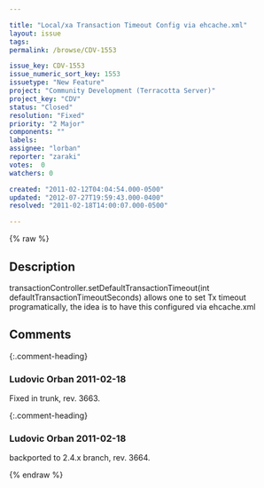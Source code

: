 ```yaml
---

title: "Local/xa Transaction Timeout Config via ehcache.xml"
layout: issue
tags: 
permalink: /browse/CDV-1553

issue_key: CDV-1553
issue_numeric_sort_key: 1553
issuetype: "New Feature"
project: "Community Development (Terracotta Server)"
project_key: "CDV"
status: "Closed"
resolution: "Fixed"
priority: "2 Major"
components: ""
labels: 
assignee: "lorban"
reporter: "zaraki"
votes:  0
watchers: 0

created: "2011-02-12T04:04:54.000-0500"
updated: "2012-07-27T19:59:43.000-0400"
resolved: "2011-02-18T14:00:07.000-0500"

---
```




{% raw %}



## Description

<div markdown="1" class="description">

transactionController.setDefaultTransactionTimeout(int defaultTransactionTimeoutSeconds) 
allows one to set Tx timeout programatically, the idea is to 
have this configured via ehcache.xml


</div>

## Comments


{:.comment-heading}
### **Ludovic Orban** <span class="date">2011-02-18</span>

<div markdown="1" class="comment">

Fixed in trunk, rev. 3663.

</div>


{:.comment-heading}
### **Ludovic Orban** <span class="date">2011-02-18</span>

<div markdown="1" class="comment">

backported to 2.4.x branch, rev. 3664.

</div>



{% endraw %}
